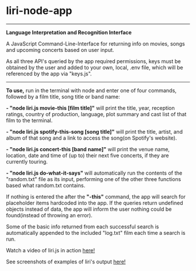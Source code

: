 # liri-node-app

- - - -

**Language Interpretation and Recognition Interface**

A JavaScript Command-Line-Interface for returning info on movies, songs and upcoming concerts based on user input.

As all three API's queried by the app required permissions, keys must be obtained by the user and added to your own, local, .env file, which will be referenced by the app via "keys.js".

- - - -

**To use,** run in the terminal with node and enter one of four commands, followed by a film title, song title or band name:

**- "node liri.js movie-this [film title]"** will print the title, year, reception ratings, country of production, language, plot summary and cast list of that film to the terminal.

**- "node liri.js spotify-this-song [song title]"** will print the title, artist, and album of that song and a link to access the song(on Spotify's website).

**- "node liri.js concert-this [band name]"** will print the venue name, location, date and time of (up to) their next five concerts, if they are currently touring.

**- "node liri.js do-what-it-says"** will automatically run the contents of the "random.txt" file as its input, performing one of the other three functions based what random.txt contains.

If nothing is entered the after the **"-this"** command, the app will search for placeholder items hardcoded into the app. If the queries return undefined objects instead of data, the app will inform the user nothing could be found(instead of throwing an error).

Some of the basic info returned from each successful search is automatically appended to the included "log.txt" film each time a search is run.

Watch a video of liri.js in action [here!](https://drive.google.com/file/d/1r9R-tQCvn224tjDXiUCYia0OdE0ilKR9/view)

See screenshots of examples of liri's output [here!](https://drive.google.com/drive/folders/1zaVS4VwpYCaRgNOHE530fRTKodbD5GEe)